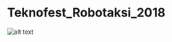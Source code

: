 # Teknofest_Robotaksi_2018
![alt text](https://github.com/[tinmazemir]/[Teknofest_Robotaksi_2018]/blob/[branch]/odultoreni.jpg?raw=true)